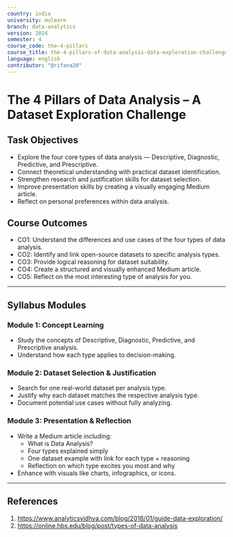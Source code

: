 ```yaml
---
country: india
university: mulearn
branch: data-analytics
version: 2024
semester: 4
course_code: the-4-pillars
course_title: the-4-pillars-of-data-analysis-data-exploration-challenge 
language: english
contributor: "@rifana20"
---
```


# The 4 Pillars of Data Analysis – A Dataset Exploration Challenge

## Task Objectives

* Explore the four core types of data analysis — Descriptive, Diagnostic, Predictive, and Prescriptive.
* Connect theoretical understanding with practical dataset identification.
* Strengthen research and justification skills for dataset selection.
* Improve presentation skills by creating a visually engaging Medium article.
* Reflect on personal preferences within data analysis.

## Course Outcomes

* CO1: Understand the differences and use cases of the four types of data analysis.
* CO2: Identify and link open-source datasets to specific analysis types.
* CO3: Provide logical reasoning for dataset suitability.
* CO4: Create a structured and visually enhanced Medium article.
* CO5: Reflect on the most interesting type of analysis for you.

---

## Syllabus Modules

### Module 1: Concept Learning
* Study the concepts of Descriptive, Diagnostic, Predictive, and Prescriptive analysis.
* Understand how each type applies to decision-making.

### Module 2: Dataset Selection & Justification
* Search for one real-world dataset per analysis type.
* Justify why each dataset matches the respective analysis type.
* Document potential use cases without fully analyzing.

### Module 3: Presentation & Reflection
* Write a Medium article including:
    * What is Data Analysis?
    * Four types explained simply
    * One dataset example with link for each type + reasoning
    * Reflection on which type excites you most and why
* Enhance with visuals like charts, infographics, or icons.

---

## References
1. https://www.analyticsvidhya.com/blog/2016/01/guide-data-exploration/
2. https://online.hbs.edu/blog/post/types-of-data-analysis
